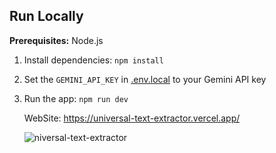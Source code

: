 ## Run Locally

**Prerequisites:**  Node.js


1. Install dependencies:
   `npm install`
2. Set the `GEMINI_API_KEY` in [.env.local](.env.local) to your Gemini API key
3. Run the app:
   `npm run dev`

   WebSite:
   https://universal-text-extractor.vercel.app/


   ![niversal-text-extractor](https://github.com/user-attachments/assets/dcfa7a07-84a7-4fb0-8e74-2d8f99d2fb9f)

